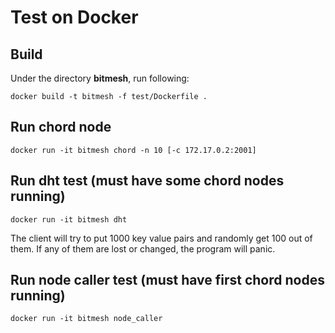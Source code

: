 # Test on Docker

## Build
Under the directory **bitmesh**, run following:
```
docker build -t bitmesh -f test/Dockerfile .
```

## Run chord node
```
docker run -it bitmesh chord -n 10 [-c 172.17.0.2:2001]
```

## Run dht test (must have some chord nodes running)
```
docker run -it bitmesh dht
```
The client will try to put 1000 key value pairs and randomly get 100 out of them.
If any of them are lost or changed, the program will panic.

## Run node caller test (must have first chord nodes running)
```
docker run -it bitmesh node_caller
```
